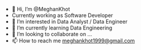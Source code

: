 - 👋 Hi, I’m @MeghanKhot
- Currently working as Software Developer 
- 👀 I’m interested in Data Analyst / Data Engineer
- 🌱 I’m currently learning Data Engineering
- 💞️ I’m looking to collaborate on ...
- 📫 How to reach me meghankhot1999@gmail.com


<!---
MeghanKhot/MeghanKhot is a ✨ special ✨ repository because its `README.md` (this file) appears on your GitHub profile.
You can click the Preview link to take a look at your changes.
--->
